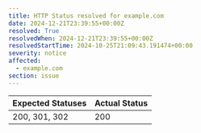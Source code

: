 ```yaml
---
title: HTTP Status resolved for example.com
date: 2024-12-21T23:39:55+00:00Z
resolved: True
resolvedWhen: 2024-12-21T23:39:55+00:00Z
resolvedStartTime: 2024-10-25T21:09:43.191474+00:00
severity: notice
affected:
  - example.com
section: issue
---
```


| Expected Statuses | Actual Status  |
|-------------------|----------------|
| 200, 301, 302 | 200 |
